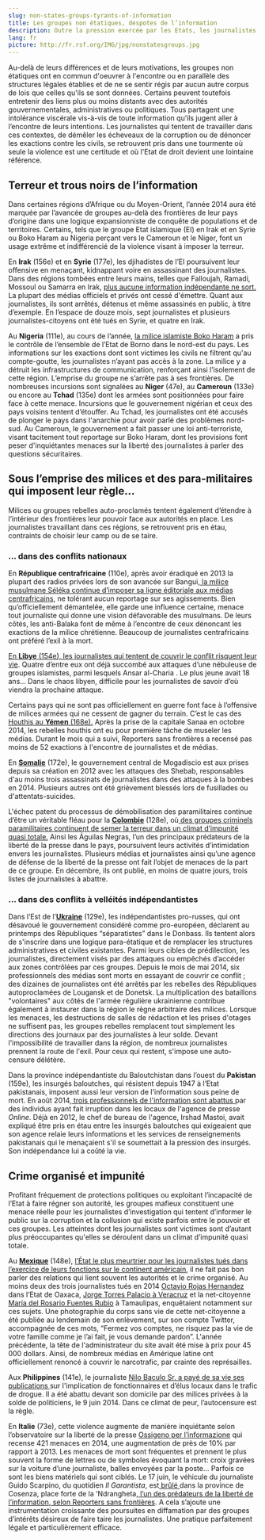 ```yaml
---
slug: non-states-groups-tyrants-of-information
title: Les groupes non étatiques, despotes de l’information
description: Outre la pression exercée par les Etats, les journalistes ont été confrontés en 2014 aux menaces violentes de groupes non étatiques. Ces entités, loin de représenter un ensemble homogène, sont motivées par des logiques expansionnistes, des objectifs politiques ou bien encore des intérêts économiques et mafieux.
lang: fr
picture: http://fr.rsf.org/IMG/jpg/nonstatesgroups.jpg 
---
```


Au-delà de leurs différences et de leurs motivations, les groupes non étatiques ont en commun d'oeuvrer à l'encontre ou en parallèle des structures légales établies et de ne se sentir régis par aucun autre corpus de lois que celles qu'ils se sont données. Certains peuvent toutefois entretenir des liens plus ou moins distants avec des autorités gouvernementales, administratives ou politiques. Tous partagent une intolérance viscérale vis-à-vis de toute information qu’ils jugent aller à l’encontre de leurs intentions. Les journalistes qui tentent de travailler dans ces contextes, de démêler les écheveaux de la corruption ou de dénoncer les exactions contre les civils, se retrouvent pris dans une tourmente où seule la violence est une certitude et où l'Etat de droit devient une lointaine référence.

## Terreur et trous noirs de l’information

Dans certaines régions d’Afrique ou du Moyen-Orient, l’année 2014 aura été marquée par l’avancée de groupes au-delà des frontières de leur pays d’origine dans une logique expansionniste de conquête de populations et de territoires. Certains, tels que le groupe Etat islamique (EI) en Irak et en Syrie ou Boko Haram au Nigeria perçant vers le Cameroun et le Niger, font un usage extrême et indifférencié de la violence visant à imposer la terreur.

En **Irak** (156e) et en **Syrie** (177e), les djihadistes de l’EI poursuivent leur offensive en menaçant, kidnappant voire en assassinant des journalistes. Dans des régions tombées entre leurs mains, telles que Falloujah, Ramadi, Mossoul ou Samarra en Irak, [plus aucune information indépendante ne sort.](http://fr.rsf.org/irak-les-zones-controlees-par-le-groupe-23-10-2014,47146.html) La plupart des médias officiels et privés ont cessé d'émettre. Quant aux journalistes, ils sont arrêtés, détenus et même assassinés en public, à titre d’exemple. En l’espace de douze mois, sept journalistes et plusieurs journalistes-citoyens ont été tués en Syrie, et quatre en Irak. 

Au **Nigeria** (111e), au cours de l’année, [la milice islamiste Boko Haram](http://fr.rsf.org/predator-boko-haram,42448.html) a pris le contrôle de l’ensemble de l’Etat de Borno dans le nord-est du pays. Les informations sur les exactions dont sont victimes les civils ne filtrent qu'au compte-goutte, les journalistes n’ayant pas accès à la zone. La milice y a détruit les infrastructures de communication, renforçant ainsi l’isolement de cette région. L’emprise du groupe ne s’arrête pas à ses frontières. De nombreuses incursions sont signalées au **Niger** (47e), au **Cameroun** (133e) ou encore au **Tchad** (135e) dont les armées sont positionnées pour faire face à cette menace. Incursions que le gouvernement nigérian et ceux des pays voisins tentent d’étouffer. Au Tchad, les journalistes ont été accusés de plonger le pays dans l'anarchie pour avoir parlé des problèmes nord-sud. Au Cameroun, le gouvernement a fait passer une loi anti-terroriste, visant tacitement tout reportage sur Boko Haram, dont les provisions font peser d'inquiétantes menaces sur la liberté des journalistes à parler des questions sécuritaires.

## Sous l’emprise des milices et des para-militaires qui imposent leur règle...

Milices ou groupes rebelles auto-proclamés tentent également d’étendre à l’intérieur des frontières leur pouvoir face aux autorités en place. Les journalistes travaillant dans ces régions, se retrouvent pris en étau, contraints de choisir leur camp ou de se taire.

### … dans des conflits nationaux

En **République centrafricaine** (110e), après avoir éradiqué en 2013 la plupart des radios privées lors de son avancée sur Bangui,[ la milice musulmane Séléka continue d’imposer sa ligne éditoriale aux médias centrafricains,](http://fr.rsf.org/rca-la-liberte-d-information-dans-la-23-12-2013,45661.html) ne tolérant aucun reportage sur ses agissements. Bien qu’officiellement démantelée, elle garde une influence certaine, menace tout journaliste qui donne une vision défavorable des musulmans. De leurs côtés, les anti-Balaka font de même à l’encontre de ceux dénoncant les exactions de la milice chrétienne. Beaucoup de journalistes centrafricains ont préféré l’exil à la mort.

[En **Libye** (154e), les journalistes qui tentent de couvrir le conflit risquent leur vie](http://fr.rsf.org/libye-plus-de-nouvelles-de-la-libye-la-23-10-2014,47139.html). Quatre d’entre eux ont déjà succombé aux attaques d’une nébuleuse de groupes islamistes, parmi lesquels Ansar al-Charia . Le plus jeune avait 18 ans… Dans le chaos libyen, difficile pour les journalistes de savoir d’où viendra la prochaine attaque. 

Certains pays qui ne sont pas officiellement en guerre font face à l’offensive de milices armées qui ne cessent de gagner du terrain. C’est le cas des [Houthis au **Yémen** (168e).](http://fr.rsf.org/yemen-les-houthis-poursuivent-leur-24-10-2014,47155.html) Après la prise de la capitale Sanaa en octobre 2014, les rebelles houthis ont eu pour première tâche de museler les médias. Durant le mois qui a suivi, Reporters sans frontières a recensé pas moins de 52 exactions à l'encontre de journalistes et de médias. 

En [**Somalie**](http://fr.rsf.org/somalie.html) (172e), le gouvernement central de Mogadiscio est aux prises depuis sa création en 2012 avec les attaques des Shebab, responsables d'au moins trois assassinats de journalistes dans des attaques à la bombes en 2014. Plusieurs autres ont été grièvement blessés lors de fusillades ou d'attentats-suicides.

L'échec patent du processus de démobilisation des paramilitaires continue d’être un véritable fléau pour la [**Colombie**](http://fr.rsf.org/colombie.html) (128e), où[ des groupes criminels paramilitaires continuent de semer la terreur dans un climat d’impunité quasi totale.](http://fr.rsf.org/colombie-menaces-de-mort-proferees-par-un-02-12-2014,47318.html) Ainsi les Águilas Negras, l’un des principaux prédateurs de la liberté de la presse dans le pays, poursuivent leurs activités d’intimidation envers les journalistes. Plusieurs médias et journalistes ainsi qu’une agence de défense de la liberté de la presse ont fait l’objet de menaces de la part de ce groupe. En décembre, ils ont publié, en moins de quatre jours, trois listes de journalistes à abattre.

### … dans des conflits à velléités indépendantistes

Dans l’Est de l’[**Ukraine**](http://fr.rsf.org/ukraine.html) (129e), les indépendantistes pro-russes, qui ont désavoué le gouvernement considéré comme pro-européen, déclarent au printemps des Républiques “séparatistes” dans le Donbass. Ils tentent alors de s'inscrire dans une logique para-étatique et de remplacer les structures administratives et civiles existantes. Parmi leurs cibles de prédilection, les journalistes, directement visés par des attaques ou empêchés d’accéder aux zones contrôlées par ces groupes. Depuis le mois de mai 2014, six professionnels des médias sont morts en essayant de couvrir ce conflit ; des dizaines de journalistes ont été arrêtés par les rebelles des Républiques autoproclamées de Lougansk et de Donetsk. La multiplication des bataillons "volontaires" aux côtés de l'armée régulière ukrainienne contribue  également à instaurer dans la région le règne arbitraire des milices. Lorsque les menaces, les destructions de salles de rédaction et les prises d'otages ne suffisent pas, les groupes rebelles remplacent tout simplement les directions des journaux par des journalistes à leur solde. Devant l'impossibilité de travailler dans la région, de nombreux journalistes prennent la route de l'exil. Pour ceux qui restent, s'impose une auto-censure délétère.

Dans la province indépendantiste du Baloutchistan dans l’ouest du **Pakistan** (159e), les insurgés baloutches, qui résistent depuis 1947 à l’Etat pakistanais, imposent aussi leur version de l'information sous peine de mort. En août 2014,[ trois professionnels de l'information sont abattus ](http://fr.rsf.org/pakistan-deux-journalistes-de-l-agence-de-31-08-2014,46865.html)par des individus ayant fait irruption dans les locaux de l'agence de presse _Online_. Déjà en 2012, le chef de bureau de l'agence, Irshad Mastoi, avait expliqué être pris en étau entre les insurgés baloutches qui exigeaient que son agence relaie leurs informations et les services de renseignements pakistanais qui le menaçaient s'il se soumettait à la pression des insurgés. Son indépendance lui a coûté la vie.

## Crime organisé et impunité

Profitant fréquement de protections politiques ou exploitant l’incapacité de l’Etat à faire régner son autorité, les groupes mafieux constituent une menace réelle pour les journalistes d’investigation qui tentent  d’informer le public sur la corruption et la collusion qui existe parfois entre le pouvoir et ces groupes. Les atteintes dont les journalistes sont victimes sont d’autant plus préoccupantes qu'elles se déroulent dans un climat d’impunité quasi totale.

Au [**Mexique**](http://fr.rsf.org/mexique.html) (148e), [l’État le plus meurtrier pour les journalistes tués dans l’exercice de leurs fonctions sur le continent américain](http://fr.rsf.org/ameriques-infographie-pays-les-plus-30-09-2014,47027.html), il ne fait pas bon parler des relations qui lient souvent les autorités et le crime organisé. Au moins deux des trois journalistes tués en 2014 [Octavio Rojas Hernandez](http://fr.rsf.org/mexique-l-assassinat-au-mexique-de-octavio-13-08-2014,46799.html) dans l’Etat de Oaxaca, [Jorge Torres Palacio à Veracruz](http://fr.rsf.org/mexique-un-journaliste-mexicain-porte-03-06-2014,46382.html) et la net-citoyenne[ María del Rosario Fuentes Rubio](http://fr.rsf.org/mexique-une-net-citoyenne-tuee-au-23-10-2014,47141.html) à Tamaulipas, enquêtaient notamment sur ces sujets.  Une photographie du corps sans vie de cette net-citoyenne a été publiée au lendemain de son enlèvement, sur son compte Twitter, accompagnée de ces mots, “Fermez vos comptes, ne risquez pas la vie de votre famille comme je l’ai fait, je vous demande pardon”. L'année précédente, la tête de l'administrateur du site avait été mise à prix pour 45 000 dollars. Ainsi, de nombreux médias en Amérique latine ont officiellement renoncé à couvrir le narcotrafic, par crainte des représailles.

Aux **Philippines** (141e), le journaliste [Nilo Baculo Sr. a payé de sa vie ses publications ](http://fr.rsf.org/philippines-le-journaliste-nilo-baculo-sr-11-06-2014,46424.html)sur l'implication de fonctionnaires et d’élus locaux dans le trafic de drogue. Il a été abattu devant son domicile par des milices privées à la solde de politiciens, le 9 juin 2014. Dans ce climat de peur, l’autocensure est la règle. 

En **Italie** (73e), cette violence augmente de manière inquiétante selon l’observatoire sur la liberté de la presse [Ossigeno per l’informazione](http://notiziario.ossigeno.info/) qui recense 421 menaces en 2014, une augmentation de près de 10% par rapport à 2013. Les menaces de mort sont fréquentes et prennent le plus souvent la forme de lettres ou de symboles évoquant la mort: croix gravées sur la voiture d’une journaliste, balles envoyées par la poste… Parfois ce sont les biens matériels qui sont ciblés.  Le 17 juin, le véhicule du journaliste Guido Scarpino, du quotidien _Il Garantista_, est[ brûlé ](http://notiziario.ossigeno.info/2014/07/calabria-in-the-city-of-paola-car-of-a-reporter-burned-46863/)dans la province de Cosenza, place forte de la ‘Ndrangheta,[ l’un des prédateurs de la liberté de l’information, selon Reporters sans frontières](http://fr.rsf.org/spip.php?page=predateur&id_article=44548). A cela s’ajoute une instrumentation croissante des poursuites en diffamation par des groupes d’intérêts désireux de faire taire les journalistes. Une pratique parfaitement légale et particulièrement efficace.